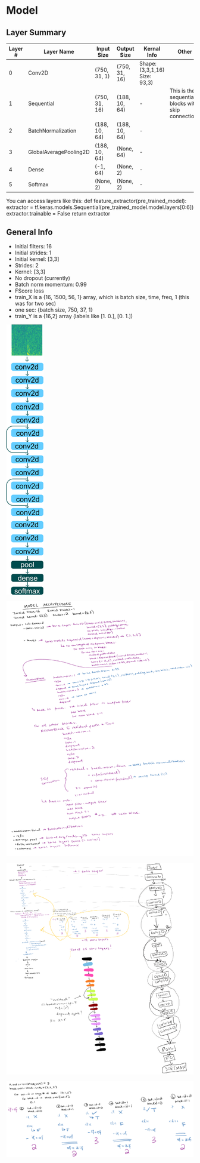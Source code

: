 # Model

## Layer Summary 

| Layer # | Layer Name             | Input Size    | Output Size   | Kernal Info                      | Other                                               |
| ------- | ---------------------- | ------------- | ------------- | -------------------------------- | --------------------------------------------------- |
| 0       | Conv2D                 | (750, 31, 1)  | (750, 31, 16) | Shape: (3,3,1,16)<br>Size: 93,3) |                                                     |
| 1       | Sequential             | (750, 31, 16) | (188, 10, 64) | \-                               | This is the sequential blocks with skip connections |
| 2       | BatchNormalization     | (188, 10, 64) | (188, 10, 64) | \-                               |                                                     |
| 3       | GlobalAveragePooling2D | (188, 10, 64) | (None, 64)    | \-                               |                                                     |
| 4       | Dense                  | (-1, 64)      | (None, 2)     | \-                               |                                                     |
| 5       | Softmax                | (None, 2)     | (None, 2)     | \-                               |                                                     |

You can access layers like this: 
def feature_extractor(pre_trained_model):
    extractor = tf.keras.models.Sequential(pre_trained_model.model.layers[0:6])
    extractor.trainable = False
    return extractor

## General Info
- Initial filters: 16
- Initial strides: 1
- Initial kernel: [3,3]
- Strides: 2
- Kernel: [3,3]
- No dropout (currently)
- Batch norm momentum: 0.99
- FScore loss
- train_X is a {16, 1500, 56, 1} array, which is batch size, time, freq, 1 (this was for two sec)
- one sec: {batch size, 750, 37, 1}
- train_Y is a {16,2} array (labels like [1. 0.], [0. 1.])

![farch](model-architecture.png)

![arch](Model_Arch.png)

![arch2](Model_Arch_S.png)

![arch3](Model_Arch_6.png)


